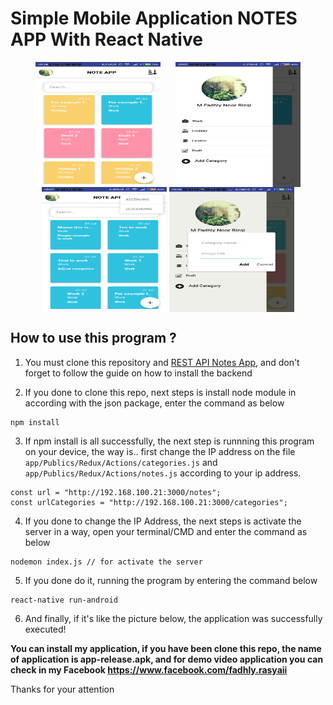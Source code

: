 # Simple Mobile Application NOTES APP With React Native
<p align="center">
    <img src="https://raw.githubusercontent.com/maslow123/Simple-Notes-React-Native-with-REST-API/master/Screenshot_2019-07-07-16-14-22-577_com.practice.png" width=200 height=200 align="center" style="margin-right:20px"/>
    <img src="https://raw.githubusercontent.com/maslow123/Simple-Notes-React-Native-with-REST-API/master/Screenshot_2019-07-07-18-07-29-500_com.practice.png" width=200 height=200 align="center"/>
    <img src="https://github.com/maslow123/Simple-Notes-React-Native-with-REST-API/blob/master/Screenshot_2019-07-07-18-07-52-560_com.practice.png" width=200 height=200 align="center"/>
    <img src="https://raw.githubusercontent.com/maslow123/Simple-Notes-React-Native-with-REST-API/master/Screenshot_2019-07-07-18-30-41-207_com.practice.png" width=200 height=200 align="center"/>
</p>

## How to use this program ?

1. You must clone this repository and [REST API Notes App](https://github.com/maslow123/restful-notes-app), and don't forget to follow the guide on how to install the backend

2. If you done to clone this repo, next steps is install node module in according with the json package, enter the command as below
```
npm install
```

3. If npm install is all successfully, the next step is runnning this program on your device, the way is.. first change the IP address on the file ```app/Publics/Redux/Actions/categories.js``` and ```app/Publics/Redux/Actions/notes.js``` according to your ip address.

```
const url = "http://192.168.100.21:3000/notes";
const urlCategories = "http://192.168.100.21:3000/categories";
```
4. If you done to change the IP Address, the next steps is activate the server in a way, open your terminal/CMD and enter the command as below

```
nodemon index.js // for activate the server
```
5. If you done do it, running the program by entering the command below
```
react-native run-android
```

6. And finally, if it's like the picture below, the application was successfully executed!

**You can install my application, if you have been clone this repo, the name of application is app-release.apk, and for demo video application you can check in my Facebook https://www.facebook.com/fadhly.rasyaii**

Thanks for your attention 




